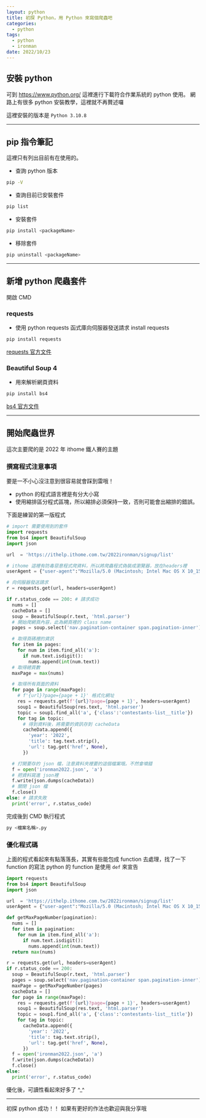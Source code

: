 ```yaml
---
layout: python
title: 初探 Python，用 Python 來寫個爬蟲吧
categories:
  - python
tags:
  - python
  - ironman
date: 2022/10/23
---
```


## 安裝 python

可到 https://www.python.org/ 這裡進行下載符合作業系統的 python 使用。
網路上有很多 python 安裝教學，這裡就不再贅述囉

這裡安裝的版本是 `Python 3.10.8`

---

## pip 指令筆記

這裡只有列出目前有在使用的。

- 查詢 python 版本

```bash
pip -V
```

- 查詢目前已安裝套件

```bash
pip list
```

- 安裝套件

```bash
pip install <packageName>
```

- 移除套件

```bash
pip uninstall <packageName>
```

---

## 新增 python 爬蟲套件

開啟 CMD

### requests

- 使用 python requests 函式庫向伺服器發送請求
  install requests

```bash
pip install requests
```

[requests 官方文件](https://requests.readthedocs.io/projects/cn/zh_CN/latest/)

### Beautiful Soup 4

- 用來解析網頁資料

```bash
pip install bs4
```

[bs4 官方文件](https://www.crummy.com/software/BeautifulSoup/bs4/doc.zh/)

---

## 開始爬蟲世界

這次主要爬的是 2022 年 ithome 鐵人賽的主題

### 撰寫程式注意事項

要是一不小心沒注意到很容易就會踩到雷哦！

- python 的程式語言裡是有分大小寫
- 使用縮排區分程式區塊，所以縮排必須保持一致，否則可能會出縮排的錯誤。

下面是練習的第一版程式

```python
# import 需要使用到的套件
import requests
from bs4 import BeautifulSoup
import json

url  = 'https://ithelp.ithome.com.tw/2022ironman/signup/list'

# ithome 這裡有防毒惡意程式爬資料，所以將爬蟲程式偽裝成瀏覽器，放在headers裡
userAgent = {"user-agent":"Mozilla/5.0 (Macintosh; Intel Mac OS X 10_15_7) AppleWebKit/537.36 (KHTML, like Gecko) Chrome/105.0.0.0 Safari/537.36"}

# 向伺服器發送請求
r = requests.get(url, headers=userAgent)

if r.status_code == 200: # 請求成功
  nums = []
  cacheData = []
  soup = BeautifulSoup(r.text, 'html.parser')
  # 開始爬網頁內容，此為網頁裡的 class name
  pages = soup.select('nav.pagination-container span.pagination-inner')

  # 取得頁碼裡的資訊
  for item in pages:
    for num in item.find_all('a'):
      if num.text.isdigit():
        nums.append(int(num.text))
  # 取得總頁數
  maxPage = max(nums)

  # 取得所有頁面的資料
  for page in range(maxPage):
    # f'{url}?page={page + 1}' 格式化網址
    res = requests.get(f'{url}?page={page + 1}', headers=userAgent)
    soup1 = BeautifulSoup(res.text, 'html.parser')
    topic = soup1.find_all('a', {'class':'contestants-list__title'})
    for tag in topic:
      # 得到資料後，將需要的資訊存到 cacheData
      cacheData.append({
        'year': '2022',
        'title': tag.text.strip(),
        'url': tag.get('href', None),
      })

  # 打開要存的 json 檔，注意資料夾裡要的這個檔案哦。不然會噴錯
  f = open('ironman2022.json', 'a')
  # 把資料寫進 json裡
  f.write(json.dumps(cacheData))
  # 關閉 json 檔
  f.close()
else: # 請求失敗
  print('error', r.status_code)
```

完成後到 CMD 執行程式

```bash
py <檔案名稱>.py
```

### 優化程式碼

上面的程式看起來有點落落長，其實有些能包成 function 去處理，找了一下 function 的寫法
python 的 function 是使用 `def` 來宣告

```python
import requests
from bs4 import BeautifulSoup
import json

url  = 'https://ithelp.ithome.com.tw/2022ironman/signup/list'
userAgent = {"user-agent":"Mozilla/5.0 (Macintosh; Intel Mac OS X 10_15_7) AppleWebKit/537.36 (KHTML, like Gecko) Chrome/105.0.0.0 Safari/537.36"}

def getMaxPageNumber(pagination):
  nums = []
  for item in pagination:
    for num in item.find_all('a'):
      if num.text.isdigit():
        nums.append(int(num.text))
  return max(nums)

r = requests.get(url, headers=userAgent)
if r.status_code == 200:
  soup = BeautifulSoup(r.text, 'html.parser')
  pages = soup.select('nav.pagination-container span.pagination-inner')
  maxPage = getMaxPageNumber(pages)
  cacheData = []
  for page in range(maxPage):
    res = requests.get(f'{url}?page={page + 1}', headers=userAgent)
    soup1 = BeautifulSoup(res.text, 'html.parser')
    topic = soup1.find_all('a', {'class':'contestants-list__title'})
    for tag in topic:
      cacheData.append({
        'year': '2022',
        'title': tag.text.strip(),
        'url': tag.get('href', None),
      })
  f = open('ironman2022.json', 'a')
  f.write(json.dumps(cacheData))
  f.close()
else:
  print('error', r.status_code)
```

優化後，可讀性看起來好多了 ^\_^

---

初探 python 成功！！
如果有更好的作法也歡迎與我分享哦

<!-- 在 瀏覽器上執行 python https://realpython.com/brython-python-in-browser/ -->
